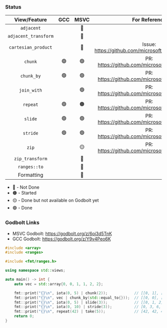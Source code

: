 ### Status

|View/Feature|GCC|MSVC|For Reference|
|:-:|:-:|:-:|:-:|
|`adjacent`||:red_circle:|
|`adjacent_transform`||:red_circle:|
|`cartesian_product`||:red_circle: |Issue: https://github.com/microsoft/STL/issues/2923|
|`chunk`|:green_circle:|:green_circle:| PR: https://github.com/microsoft/STL/pull/2685|
|`chunk_by`|:green_circle:|:green_circle:| PR: https://github.com/microsoft/STL/pull/2565
|`join_with`||:green_circle: | PR: https://github.com/microsoft/STL/pull/2619|
|`repeat`|:green_circle:|:orange_circle: |PR: https://github.com/microsoft/STL/pull/3142|
|`slide`|:green_circle:|:green_circle:| PR: https://github.com/microsoft/STL/pull/2670 |
|`stride`|:green_circle:|:green_circle: | PR: https://github.com/microsoft/STL/pull/2981|
|`zip`||:yellow_circle: | PR: https://github.com/microsoft/STL/pull/3035|
|`zip_transform`||:red_circle:| 
|`ranges::to`||:red_circle:|
|Formatting||:red_circle:|

* 🔴 - Not Done
* 🟠 - Started
* 🟡 - Done but not available on Godbolt yet
* 🟢 - Done

### Godbolt Links
* MSVC Godbolt: https://godbolt.org/z/6oj3d5TnK
* GCC  Godbolt: https://godbolt.org/z/Y9v4Peo6K

```cpp
#include <array>
#include <ranges>

#include <fmt/ranges.h>

using namespace std::views;

auto main() -> int {
    auto vec = std::array{0, 0, 1, 1, 2, 2};

    fmt::print("{}\n", iota(0, 5) | chunk(2));            // [[0, 1], [2, 3], [4]]
    fmt::print("{}\n", vec | chunk_by(std::equal_to{}));  // [[0, 0], [1, 1], [2, 2]]
    fmt::print("{}\n", iota(0, 5) | slide(3));            // [[0, 1, 2], [1, 2, 3], [2, 3, 4]]
    fmt::print("{}\n", iota(0, 10) | stride(3));          // [0, 3, 6, 9]
    fmt::print("{}\n", repeat(42) | take(5));             // [42, 42, 42, 42, 42]
    return 0;
}
```
